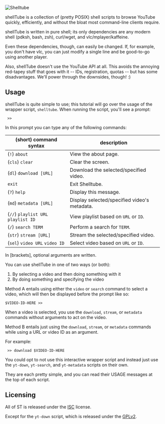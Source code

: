 ![Shelltube](https://cloud.githubusercontent.com/assets/7250745/21452795/52fcd6ea-c901-11e6-871b-bd646f2d7c49.png)

shellTube is a collection of (pretty POSIX) shell scripts to
browse YouTube quickly, efficiently, and without the bloat
most command-line clients require.

shellTube is written in pure shell; its only dependencies
are any modern shell (pdksh, bash, zsh), curl/wget, and
vlc/mplayer/kaffeine.

Even these dependencies, though, can easily be changed. If,
for example, you don't have vlc, you can just modify a
single line and be good-to-go using another player.

Also, shellTube doesn't use the YouTube API at all. This
avoids the annoying red-tapey stuff that goes with it -- IDs,
registration, quotas -- but has some disadvantages. We'll
power through the downsides, though! :)


Usage
-------
shellTube is quite simple to use; this tutorial will go over
the usage of the wrapper script, `shelltube`.
When running the script, you'll see a prompt:

```
 >>
```

In this prompt you can type any of the following commands:

| (short) command syntax | description |
| --- | --- |
| (`!`) `about` | View the about page. |
| (`cls`) `clear` | Clear the screen. |
| (`dl`) `download [URL] ` | Download the selected/specified video. |
| `exit` | Exit Shelltube. |
| (`?`) `help` | Display this message. |
| (`md`) `metadata [URL]` | Display selected/specified video's metadata. |
| (`//`) `playlist URL` `playlist ID` | View playlist based on `URL` or `ID`. |
| (`/`) `search TERM` | Perform a search for `TERM`. |
| (`str`) `stream [URL]` | Stream the selected/specified video. |
| (`sel`) `video URL` `video ID` | Select video based on `URL` or `ID`. |

In [brackets], optional arguments are written.

You can use shellTube in one of two ways (or both):

1. By selecting a video and then doing something with it
2. By doing something and specifying the video

Method A entails using either the `video` or `search`
command to select a video, which will then be displayed
before the prompt like so:

```
$VIDEO-ID-HERE >>
```

When a video is selected, you use the `download`, `stream`,
or `metadata` commands without arguments to act on the
video.

Method B entails just using the `download`, `stream`, or
`metadata` commands while using a URL or video ID as an
argument.

For example:

```
 >> download $VIDEO-ID-HERE
```

You could opt to not use this interactive wrapper script and
instead just use the `yt-down`, `yt-search`, and
`yt-metadata` scripts on their own.

They are each pretty simple, and you can read their USAGE
messages at the top of each script.


Licensing
-----------
All of ST is released under the
[ISC](https://opensource.org/licenses/ISC) license.

Except for the `yt-down` script, which is released under the
[GPLv2](https://www.gnu.org/licenses/gpl-2.0.html).

